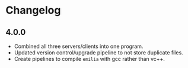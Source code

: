 # Changelog

## 4.0.0

* Combined all three servers/clients into one program.
* Updated version control/upgrade pipeline to not store duplicate files.
* Create pipelines to compile `emilia` with gcc rather than vc++.